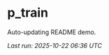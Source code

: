 # p_train

Auto-updating README demo.

<!--START_SECTION:status-->
_Last run: 2025-10-22 06:36 UTC_
<!--END_SECTION:status-->




























































































































































































































































































































































































































































































































































































































































































































































































































































































































































































































































































































































































































































































































































































